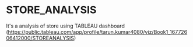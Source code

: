 # STORE_ANALYSIS
It's a analysis of store using TABLEAU dashboard
(https://public.tableau.com/app/profile/tarun.kumar4080/viz/Book1_16772606412000/STOREANALYSIS)
